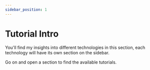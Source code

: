```yaml
---
sidebar_position: 1
---
```


# Tutorial Intro

You'll find my insights into different technologies in this section, each technology will have its own section on the sidebar.

Go on and open a section to find the available tutorials.